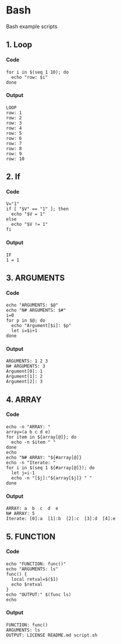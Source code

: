 # Bash
Bash example scripts
## 1. Loop
#### Code
```
for i in $(seq 1 10); do
  echo "row: $i"
done
```
#### Output
```
LOOP
row: 1
row: 2
row: 3
row: 4
row: 5
row: 6
row: 7
row: 8
row: 9
row: 10
```
## 2. If
#### Code
```
V="1"
if [ "$V" == "1" ]; then
  echo "$V = 1"
else
  echo "$V != 1"
fi
```
#### Output
```
IF
1 = 1
```

## 3. ARGUMENTS
#### Code
```
echo "ARGUMENTS: $@"
echo "N# ARGUMENTS: $#"
i=0
for p in $@; do
  echo "Argument[$i]: $p"
  let i=$i+1
done
```
#### Output
```
ARGUMENTS: 1 2 3
N# ARGUMENTS: 3
Argument[0]: 1
Argument[1]: 2
Argument[2]: 3
```

## 4. ARRAY
#### Code
```
echo -n "ARRAY: "
array=(a b c d e)
for item in ${array[@]}; do
  echo -n $item " "
done
echo
echo "N# ARRAY: "${#array[@]}
echo -n "Iterate: "
for i in $(seq 1 ${#array[@]}); do
  let j=i-1
  echo -n "[$j]:"${array[$j]} " "
done
```
#### Output
```
ARRAY: a  b  c  d  e
N# ARRAY: 5
Iterate: [0]:a  [1]:b  [2]:c  [3]:d  [4]:e
```

## 5. FUNCTION
#### Code
```
echo "FUNCTION: func()"
echo "ARGUMENTS: ls"
func() {
  local retval=$($1)
  echo $retval
}
echo "OUTPUT:" $(func ls)
echo
```
#### Output
```
FUNCTION: func()
ARGUMENTS: ls
OUTPUT: LICENSE README.md script.sh
```
